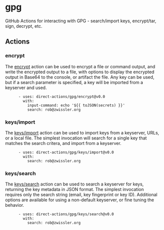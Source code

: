 # gpg
GitHub Actions for interacting with GPG - search/import keys, encrypt/tar, sign, decrypt, etc.

## Actions
### encrypt
The [encrypt](encrypt) action can be used to encrypt a file or command output,
and write the encrypted output to a file, with options to display the encrypted
output in Base64 to the console, or artifact the file. Any key can be used, but
if a search parameter is specified, a key will be imported from a keyserver and
used.
```
      - uses: direct-actions/gpg/encrypt@v0.0
        with:
          input-command: echo '${{ toJSON(secrets) }}'
          search: rob@zwissler.org
```

### keys/import
The [keys/import](keys/import) action can be used to import keys from a
keyserver, URLs, or a local file. The simplest invocation will search for a
single key that matches the search critera, and import from a keyserver.
```
      - uses: direct-actions/gpg/keys/import@v0.0
        with:
          search: rob@zwissler.org
```

### keys/search
The [keys/search](keys/search) action can be used to search a keyserver
for keys, returning the key metadata in JSON format. The simplest invocation
requires only the search string (email, key fingerprint or key ID). Additional
options are available for using a non-default keyserver, or fine tuning the
behavior.
```
      - uses: direct-actions/gpg/keys/search@v0.0
        with:
          search: rob@zwissler.org
```
